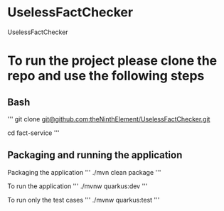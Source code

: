 # UselessFactChecker
UselessFactChecker

# To run the project please clone the repo and use the following steps

## Bash
'''
git clone [git@github.com:theNinthElement/UselessFactChecker.git](https://github.com/theNinthElement/UselessFactChecker.git)

cd fact-service
'''

## Packaging and running the application

Packaging the application 
'''
./mvn clean package
'''

To run the application 
'''
./mvnw quarkus:dev
'''

To run only the test cases 
'''
./mvnw quarkus:test
'''
